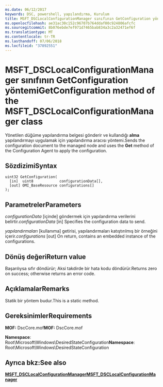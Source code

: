 ```yaml
---
ms.date: 06/12/2017
keywords: DSC, powershell, yapılandırma, Kurulum
title: MSFT_DSCLocalConfigurationManager sınıfının GetConfiguration yöntemi
ms.openlocfilehash: ae31ac30c152c96707b764ddaf00c924806afcfc
ms.sourcegitcommit: 8b076ebde7ef971d7465bab834a3c2a32471ef6f
ms.translationtype: MT
ms.contentlocale: tr-TR
ms.lasthandoff: 07/06/2018
ms.locfileid: "37892551"
---
```

# <a name="getconfiguration-method-of-the-msftdsclocalconfigurationmanager-class"></a><span data-ttu-id="f83da-103">MSFT_DSCLocalConfigurationManager sınıfının GetConfiguration yöntemi</span><span class="sxs-lookup"><span data-stu-id="f83da-103">GetConfiguration method of the MSFT_DSCLocalConfigurationManager class</span></span>

<span data-ttu-id="f83da-104">Yönetilen düğüme yapılandırma belgesi gönderir ve kullandığı **alma** yapılandırmayı uygulamak için yapılandırma aracısı yöntemi.</span><span class="sxs-lookup"><span data-stu-id="f83da-104">Sends the configuration document to the managed node and uses the **Get** method of the Configuration Agent to apply the configuration.</span></span>

## <a name="syntax"></a><span data-ttu-id="f83da-105">Sözdizimi</span><span class="sxs-lookup"><span data-stu-id="f83da-105">Syntax</span></span>

```mof
uint32 GetConfiguration(
  [in]  uint8            configurationData[],
  [out] OMI_BaseResource configurations[]
);
```

## <a name="parameters"></a><span data-ttu-id="f83da-106">Parametreler</span><span class="sxs-lookup"><span data-stu-id="f83da-106">Parameters</span></span>

<span data-ttu-id="f83da-107">*configurationData* \[içinde\] göndermek için yapılandırma verilerini belirtir.</span><span class="sxs-lookup"><span data-stu-id="f83da-107">*configurationData* \[in\] Specifies the configuration data to send.</span></span>

<span data-ttu-id="f83da-108">*yapılandırmaları* \[kullanıma\] getirisi, yapılandırmaları katıştırılmış bir örneğini içerir.</span><span class="sxs-lookup"><span data-stu-id="f83da-108">*configurations* \[out\] On return, contains an embedded instance of the configurations.</span></span>

## <a name="return-value"></a><span data-ttu-id="f83da-109">Dönüş değeri</span><span class="sxs-lookup"><span data-stu-id="f83da-109">Return value</span></span>

<span data-ttu-id="f83da-110">Başarılıysa sıfır döndürür; Aksi takdirde bir hata kodu döndürür.</span><span class="sxs-lookup"><span data-stu-id="f83da-110">Returns zero on success; otherwise returns an error code.</span></span>

## <a name="remarks"></a><span data-ttu-id="f83da-111">Açıklamalar</span><span class="sxs-lookup"><span data-stu-id="f83da-111">Remarks</span></span>

<span data-ttu-id="f83da-112">Statik bir yöntem budur.</span><span class="sxs-lookup"><span data-stu-id="f83da-112">This is a static method.</span></span>

## <a name="requirements"></a><span data-ttu-id="f83da-113">Gereksinimler</span><span class="sxs-lookup"><span data-stu-id="f83da-113">Requirements</span></span>

<span data-ttu-id="f83da-114">**MOF:** DscCore.mof</span><span class="sxs-lookup"><span data-stu-id="f83da-114">**MOF:** DscCore.mof</span></span>

<span data-ttu-id="f83da-115">**Namespace**: Root\Microsoft\Windows\DesiredStateConfiguration</span><span class="sxs-lookup"><span data-stu-id="f83da-115">**Namespace**: Root\Microsoft\Windows\DesiredStateConfiguration</span></span>

## <a name="see-also"></a><span data-ttu-id="f83da-116">Ayrıca bkz:</span><span class="sxs-lookup"><span data-stu-id="f83da-116">See also</span></span>

[<span data-ttu-id="f83da-117">**MSFT_DSCLocalConfigurationManager**</span><span class="sxs-lookup"><span data-stu-id="f83da-117">**MSFT_DSCLocalConfigurationManager**</span></span>](msft-dsclocalconfigurationmanager.md)